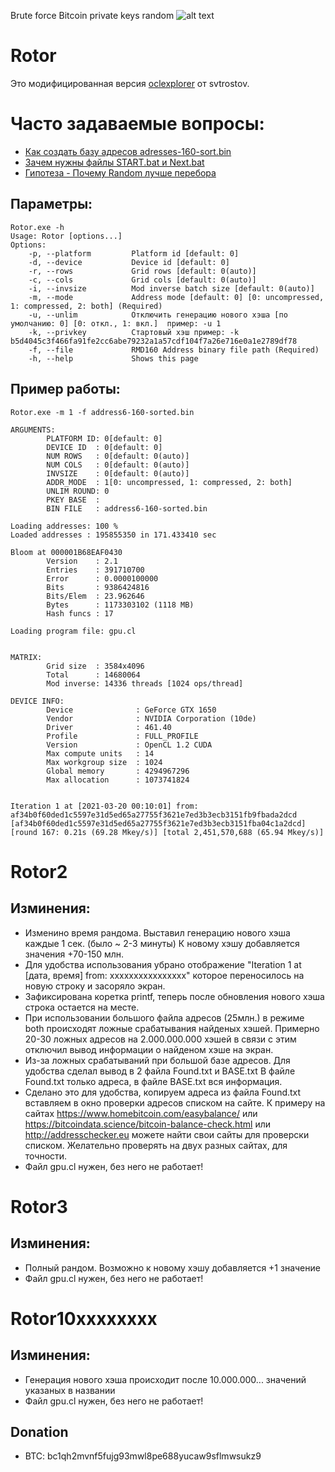 Brute force Bitcoin private keys random 
![alt text](Others/2.jpg "Rotor")
# Rotor
Это модифицированная версия [oclexplorer](https://github.com/svtrostov/oclexplorer) от svtrostov.

# Часто задаваемые вопросы:
- [Как создать базу адресов adresses-160-sort.bin ](https://github.com/phrutis/Rotor/issues/1)
- [Зачем нужны файлы START.bat и Next.bat](https://github.com/phrutis/Rotor/issues/2)
- [Гипотеза - Почему Random лучше перебора ](https://github.com/phrutis/Rotor/issues/3)
## Параметры:
```
Rotor.exe -h
Usage: Rotor [options...]
Options:
    -p, --platform         Platform id [default: 0]
    -d, --device           Device id [default: 0]
    -r, --rows             Grid rows [default: 0(auto)]
    -c, --cols             Grid cols [default: 0(auto)]
    -i, --invsize          Mod inverse batch size [default: 0(auto)]
    -m, --mode             Address mode [default: 0] [0: uncompressed, 1: compressed, 2: both] (Required)
    -u, --unlim            Отключить генерацию нового хэша [по умолчанию: 0] [0: откл., 1: вкл.]  пример: -u 1
    -k, --privkey          Стартовый хэш пример: -k b5d4045c3f466fa91fe2cc6abe79232a1a57cdf104f7a26e716e0a1e2789df78
    -f, --file             RMD160 Address binary file path (Required)
    -h, --help             Shows this page
```

## Пример работы:
```
Rotor.exe -m 1 -f address6-160-sorted.bin

ARGUMENTS:
        PLATFORM ID: 0[default: 0]
        DEVICE ID  : 0[default: 0]
        NUM ROWS   : 0[default: 0(auto)]
        NUM COLS   : 0[default: 0(auto)]
        INVSIZE    : 0[default: 0(auto)]
        ADDR_MODE  : 1[0: uncompressed, 1: compressed, 2: both]
        UNLIM ROUND: 0
        PKEY BASE  :
        BIN FILE   : address6-160-sorted.bin

Loading addresses: 100 %
Loaded addresses : 195855350 in 171.433410 sec

Bloom at 000001B68EAF0430
        Version    : 2.1
        Entries    : 391710700
        Error      : 0.0000100000
        Bits       : 9386424816
        Bits/Elem  : 23.962646
        Bytes      : 1173303102 (1118 MB)
        Hash funcs : 17

Loading program file: gpu.cl


MATRIX:
        Grid size  : 3584x4096
        Total      : 14680064
        Mod inverse: 14336 threads [1024 ops/thread]

DEVICE INFO:
        Device              : GeForce GTX 1650
        Vendor              : NVIDIA Corporation (10de)
        Driver              : 461.40
        Profile             : FULL_PROFILE
        Version             : OpenCL 1.2 CUDA
        Max compute units   : 14
        Max workgroup size  : 1024
        Global memory       : 4294967296
        Max allocation      : 1073741824


Iteration 1 at [2021-03-20 00:10:01] from: af34b0f60ded1c5597e31d5ed65a27755f3621e7ed3b3ecb3151fb9fbada2dcd
[af34b0f60ded1c5597e31d5ed65a27755f3621e7ed3b3ecb3151fba04c1a2dcd] [round 167: 0.21s (69.28 Mkey/s)] [total 2,451,570,688 (65.94 Mkey/s)]

```
# Rotor2
## Изминения:
- Изменино время рандома. Выставил генерацию нового хэша каждые 1 сек. (было ~ 2-3 минуты) К новому хэшу добавляется значения +70-150 млн.
- Для удобства использования убрано отображение "Iteration 1 at [дата, время] from: xxxxxxxxxxxxxxxx" которое переносилось на новую строку и засоряло экран.
- Зафиксирована коретка printf, теперь после обновления нового хэша строка остается на месте.
- При использовании большого файла адресов (25млн.) в режиме both происходят ложные срабатывания найденых хэшей. Примерно 20-30 ложных адресов на 2.000.000.000 хэшей в связи с этим отключил вывод информации о найденом хэше на экран.
- Из-за ложных срабатываний при большой базе адресов. Для удобства сделал вывод в 2 файла Found.txt и BASE.txt В файле Found.txt только адреса, в файле BASE.txt вся информация.
- Сделано это для удобства, копируем адреса из файла Found.txt вставляем в окно проверки адресов списком на сайте. К примеру на сайтах https://www.homebitcoin.com/easybalance/ или https://bitcoindata.science/bitcoin-balance-check.html или http://addresschecker.eu можете найти свои сайты для проверски списком. Желательно проверять на двух разных сайтах, для точности.
- Файл gpu.cl нужен, без него не работает!

# Rotor3
## Изминения:
- Полный рандом. Возможно к новому хэшу добавляется +1 значение
- Файл gpu.cl нужен, без него не работает!

# Rotor10xxxxxxxx
## Изминения:
- Генерация нового хэша происходит после 10.000.000... значений указаных в названии
- Файл gpu.cl нужен, без него не работает!

## Donation
- BTC: bc1qh2mvnf5fujg93mwl8pe688yucaw9sflmwsukz9
